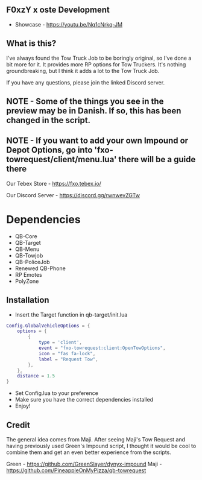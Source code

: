 ## F0xzY x oste Development

- Showcase - https://youtu.be/Nq1cNrkq-JM

## What is this?
I've always found the Tow Truck Job to be boringly original, so I've done a bit more for it.
It provides more RP options for Tow Truckers.
It's nothing groundbreaking, but I think it adds a lot to the Tow Truck Job.

If you have any questions, please join the linked Discord server.

## NOTE - Some of the things you see in the preview may be in Danish. If so, this has been changed in the script.
## NOTE - If you want to add your own Impound or Depot Options, go into 'fxo-towrequest/client/menu.lua' there will be a guide there


Our Tebex Store - https://fxo.tebex.io/

Our Discord Server - https://discord.gg/rwnwevZGTw

# Dependencies
- QB-Core 
- QB-Target
- QB-Menu
- QB-Towjob
- QB-PoliceJob
- Renewed QB-Phone 
- RP Emotes 
- PolyZone

## Installation

- Insert the Target function in qb-target/init.lua

```lua
Config.GlobalVehicleOptions = {
	options = {
        {
            type = 'client',
            event = "fxo-towrequest:client:OpenTowOptions",
            icon = "fas fa-lock",
            label = "Request Tow",
        },
    },
    distance = 1.5
}
```

- Set Config.lua to your preference
- Make sure you have the correct dependencies installed
- Enjoy!

## Credit
The general idea comes from Maji. After seeing Maji's Tow Request and having previously used Green's Impound script, I thought it would be cool to combine them and get an even better experience from the scripts.

Green - https://github.com/GreenSlayer/dynyx-impound
Maji - https://github.com/PineappleOnMyPizza/qb-towrequest
